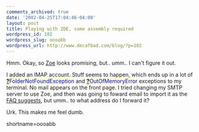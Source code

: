 ```yaml
---
comments_archived: true
date: '2002-04-25T17:04:46-04:00'
layout: post
title: Playing with ZOE, some assembly required
wordpress_id: 102
wordpress_slug: oooabb
wordpress_url: http://www.decafbad.com/blog/?p=102
---
```

<p>Hmm.  Okay, so <a href="http://homepage.mac.com/zoe_info/Resume3.html">Zoe</a> looks promising, but.. umm.. I can't figure it out.  </p>
<p>I added an IMAP account.  Stuff seems to happen, which ends up in a lot of <span style='background : #FFFFCE;'><a href="http://www.decafbad.com/twiki/bin/edit/Main/FolderNotFoundException?topicparent=Main.FilterData"><b>?</b></a><font color="#0000FF">FolderNotFoundException</font></span> and <span style='background : #FFFFCE;'><a href="http://www.decafbad.com/twiki/bin/edit/Main/OutOfMemoryError?topicparent=Main.FilterData"><b>?</b></a><font color="#0000FF">OutOfMemoryError</font></span> exceptions to my terminal.  No mail appears on the front page.  I tried changing my SMTP server to use Zoe, and then was going to foward email to import it as the <a href="http://homepage.mac.com/zoe_info/Education6.html">FAQ suggests</a>, but umm..  to what address do I forward it?</p>
<p>Urk.  This makes me feel dumb.</p>
<!--more-->
shortname=oooabb
